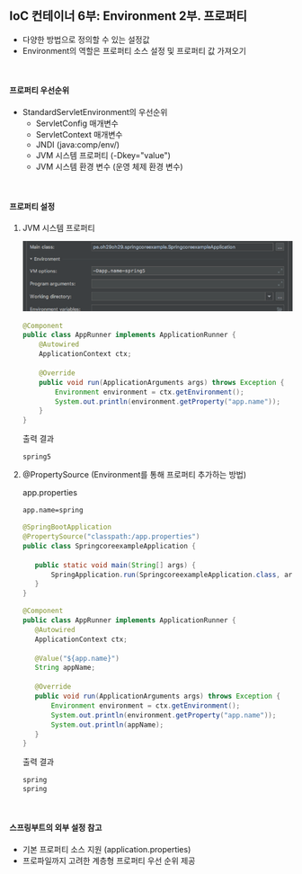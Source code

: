 ## IoC 컨테이너 6부: Environment 2부. 프로퍼티 

* 다양한 방법으로 정의할 수 있는 설정값
* Environment의 역할은 프로퍼티 소스 설정 및 프로퍼티 값 가져오기

<br>

#### 프로퍼티 우선순위

* StandardServletEnvironment의 우선순위
    * ServletConfig 매개변수
    * ServletContext 매개변수
    * JNDI (java:comp/env/)
    * JVM 시스템 프로퍼티 (-Dkey="value")
    * JVM 시스템 환경 변수 (운영 체제 환경 변수)

<br>

#### 프로퍼티 설정

1. JVM 시스템 프로퍼티

    ![vm옵션](/images/index07-vmoption.png)
    
    ```java
    @Component
    public class AppRunner implements ApplicationRunner {
        @Autowired
        ApplicationContext ctx;
        
        @Override
        public void run(ApplicationArguments args) throws Exception {
            Environment environment = ctx.getEnvironment();
            System.out.println(environment.getProperty("app.name"));
        }
    }
    ```
    출력 결과
    
    ```text
    spring5
    ```

2. @PropertySource (Environment를 통해 프로퍼티 추가하는 방법)

    app.properties
    ```properties
    app.name=spring
    ```

    ```java
    @SpringBootApplication
    @PropertySource("classpath:/app.properties")
    public class SpringcoreexampleApplication {
    
       public static void main(String[] args) {
           SpringApplication.run(SpringcoreexampleApplication.class, args);
       }
    }
    ```
    ```java
    @Component
    public class AppRunner implements ApplicationRunner {
       @Autowired
       ApplicationContext ctx;
     
       @Value("${app.name}")
       String appName;
    
       @Override
       public void run(ApplicationArguments args) throws Exception {
           Environment environment = ctx.getEnvironment();
           System.out.println(environment.getProperty("app.name"));
           System.out.println(appName);
       }
    }
    ```
    출력 결과
    
    ```text
    spring
    spring
    ```

<br>

#### 스프링부트의 외부 설정 참고

* 기본 프로퍼티 소스 지원 (application.properties)
* 프로파일까지 고려한 계층형 프로퍼티 우선 순위 제공
